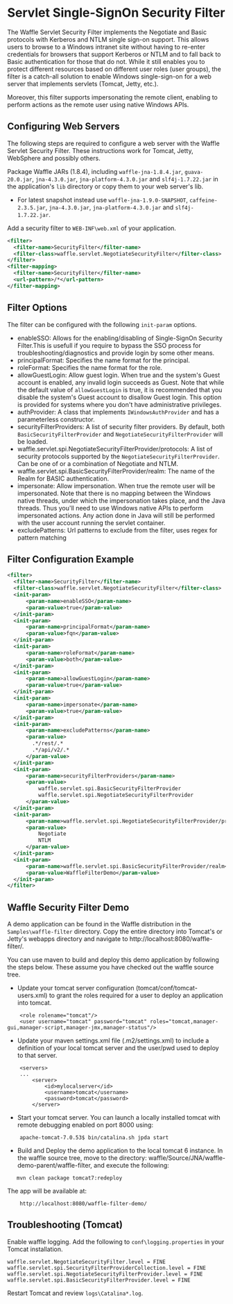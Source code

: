Servlet Single-SignOn Security Filter
=====================================

The Waffle Servlet Security Filter implements the Negotiate and Basic protocols with Kerberos and NTLM single sign-on support. This allows users to browse to a Windows intranet site without having to re-enter credentials for browsers that support Kerberos or NTLM and to fall back to Basic authentication for those that do not. While it still enables you to protect different resources based on different user roles (user groups), the filter is a catch-all solution to enable Windows single-sign-on for a web server that implements servlets (Tomcat, Jetty, etc.). 

Moreover, this filter supports impersonating the remote client, enabling to perform actions as the remote user using native Windows APIs. 

Configuring Web Servers
-----------------------

The following steps are required to configure a web server with the Waffle Servlet Security Filter. These instructions work for Tomcat, Jetty, WebSphere and possibly others.

Package Waffle JARs (1.8.4), including `waffle-jna-1.8.4.jar`, `guava-20.0.jar`, `jna-4.3.0.jar`, `jna-platform-4.3.0.jar` and `slf4j-1.7.22.jar` in the application's `lib` directory or copy them to your web server's lib. 

- For latest snapshot instead use `waffle-jna-1.9.0-SNAPSHOT`, `caffeine-2.3.5.jar`, `jna-4.3.0.jar`, `jna-platform-4.3.0.jar` and `slf4j-1.7.22.jar`.

Add a security filter to `WEB-INF\web.xml` of your application. 

``` xml
<filter>
  <filter-name>SecurityFilter</filter-name>
  <filter-class>waffle.servlet.NegotiateSecurityFilter</filter-class>
</filter>
<filter-mapping>
  <filter-name>SecurityFilter</filter-name>
  <url-pattern>/*</url-pattern>
</filter-mapping>
```

Filter Options
--------------

The filter can be configured with the following `init-param` options. 

* enableSSO: Allows for the enabling/disabling of Single-SignOn Security Filter.This is usefull if you require to bypass the SSO process for troubleshooting/diagnostics and provide login by some other means.
* principalFormat: Specifies the name format for the principal.
* roleFormat: Specifies the name format for the role.
* allowGuestLogin: Allow guest login. When true and the system's Guest account is enabled, any invalid login succeeds as Guest. Note that while the default value of `allowGuestLogin` is true, it is recommended that you disable the system's Guest account to disallow Guest login. This option is provided for systems where you don't have administrative privileges. 
* authProvider: A class that implements `IWindowsAuthProvider` and has a parameterless constructor. 
* securityFilterProviders: A list of security filter providers. By default, both `BasicSecurityFilterProvider` and `NegotiateSecurityFilterProvider` will be loaded. 
* waffle.servlet.spi.NegotiateSecurityFilterProvider/protocols: A list of security protocols supported by the `NegotiateSecurityFilterProvider`. Can be one of or a combination of Negotiate and NTLM. 
* waffle.servlet.spi.BasicSecurityFilterProvider/realm: The name of the Realm for BASIC authentication. 
* impersonate: Allow impersonation. When true the remote user will be impersonated. Note that there is no mapping between the Windows native threads, under which the impersonation takes place, and the Java threads. Thus you'll need to use Windows native APIs to perform impersonated actions. Any action done in Java will still be performed with the user account running the servlet container. 
* excludePatterns: Url patterns to exclude from the filter, uses regex for pattern matching

Filter Configuration Example
----------------------------

``` xml
<filter>
  <filter-name>SecurityFilter</filter-name>
  <filter-class>waffle.servlet.NegotiateSecurityFilter</filter-class>   
  <init-param>
      <param-name>enableSSO</param-name>
      <param-value>true</param-value>
  </init-param>
  <init-param>
      <param-name>principalFormat</param-name>
      <param-value>fqn</param-value>
  </init-param>
  <init-param>
      <param-name>roleFormat</param-name>
      <param-value>both</param-value>
  </init-param>
  <init-param>
      <param-name>allowGuestLogin</param-name>
      <param-value>true</param-value>
  </init-param>
  <init-param>
      <param-name>impersonate</param-name>
      <param-value>true</param-value>
  </init-param>
  <init-param>
      <param-name>excludePatterns</param-name>
      <param-value>
        .*/rest/.*
        .*/api/v2/.*
      </param-value>
  </init-param>
  <init-param>
      <param-name>securityFilterProviders</param-name>
      <param-value>
          waffle.servlet.spi.BasicSecurityFilterProvider
          waffle.servlet.spi.NegotiateSecurityFilterProvider
      </param-value>
  </init-param>
  <init-param>
      <param-name>waffle.servlet.spi.NegotiateSecurityFilterProvider/protocols</param-name>
      <param-value>
          Negotiate
          NTLM
      </param-value>
  </init-param>
  <init-param>    
      <param-name>waffle.servlet.spi.BasicSecurityFilterProvider/realm</param-name>
      <param-value>WaffleFilterDemo</param-value>
  </init-param>
</filter>
```

Waffle Security Filter Demo
---------------------------

A demo application can be found in the Waffle distribution in the `Samples\waffle-filter` directory. Copy the entire directory into Tomcat's or Jetty's webapps directory and navigate to http://localhost:8080/waffle-filter/.

You can use maven to build and deploy this demo application by following the steps below. These assume you have checked out the waffle source tree.

* Update your tomcat server configuration (tomcat/conf/tomcat-users.xml) to grant the roles required for a user to deploy an application into tomcat.

```
    <role rolename="tomcat"/>
    <user username="tomcat" password="tomcat" roles="tomcat,manager-gui,manager-script,manager-jmx,manager-status"/>
```

* Update your maven settings.xml file (.m2/settings.xml) to include a definition of your local tomcat server and the user/pwd used to deploy to that server.

```
    <servers>
    ...
        <server>
            <id>mylocalserver</id>
            <username>tomcat</username>
            <password>tomcat</password>
        </server>
```

* Start your tomcat server. You can launch a locally installed tomcat with remote debugging enabled on port 8000 using:

```
    apache-tomcat-7.0.53$ bin/catalina.sh jpda start
```

* Build and Deploy the demo application to the local tomcat 6 instance. In the waffle source tree, move to the directory: waffle/Source/JNA/waffle-demo-parent/waffle-filter, and execute the following:

```
   mvn clean package tomcat7:redeploy
```

   The app will be available at:

        http://localhost:8080/waffle-filter-demo/


Troubleshooting (Tomcat)
------------------------

Enable waffle logging. Add the following to `conf\logging.properties` in your Tomcat installation. 

``` 
waffle.servlet.NegotiateSecurityFilter.level = FINE
waffle.servlet.spi.SecurityFilterProviderCollection.level = FINE
waffle.servlet.spi.NegotiateSecurityFilterProvider.level = FINE
waffle.servlet.spi.BasicSecurityFilterProvider.level = FINE
```

Restart Tomcat and review `logs\Catalina*.log`. 

